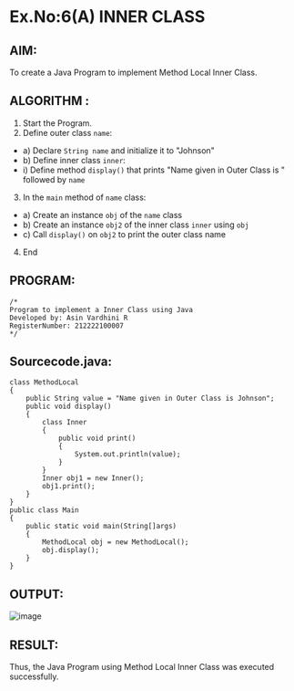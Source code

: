 # Ex.No:6(A)  INNER CLASS
## AIM:
To create a Java Program to implement Method Local Inner Class.

## ALGORITHM :
1.  Start the Program.
2.	Define outer class `name`:
-	a) Declare `String name` and initialize it to "Johnson"
-	b) Define inner class `inner`:
- i) Define method `display()` that prints "Name given in Outer Class is " followed by `name`
3.	In the `main` method of `name` class:
-	a) Create an instance `obj` of the `name` class
-	b) Create an instance `obj2` of the inner class `inner` using `obj`
-	c) Call `display()` on `obj2` to print the outer class name
4.	End

## PROGRAM:
 ```
/*
Program to implement a Inner Class using Java
Developed by: Asin Vardhini R 
RegisterNumber: 212222100007
*/
```

## Sourcecode.java:
```
class MethodLocal
{
    public String value = "Name given in Outer Class is Johnson";
    public void display()
    {
        class Inner
        {
            public void print()
            {
                System.out.println(value);
            }
        }
        Inner obj1 = new Inner();
        obj1.print();
    }
}
public class Main
{
    public static void main(String[]args)
    {
        MethodLocal obj = new MethodLocal();
        obj.display();
    }
}
```

## OUTPUT:

![image](https://github.com/user-attachments/assets/54f24f87-d30a-44de-be17-751733337eae)


## RESULT:
Thus, the Java Program using Method Local Inner Class was executed successfully.

